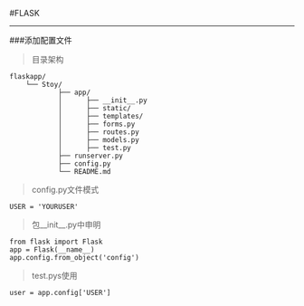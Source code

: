 #FLASK

***

###添加配置文件

>目录架构

	flaskapp/
		└── Stoy/
		        ├── app/
		        │      ├── __init__.py
		        │      ├── static/
		        │      ├── templates/
		        │      ├── forms.py
		        │      ├── routes.py
				│      ├── models.py
				│      ├── test.py
		        ├── runserver.py     
 				├── config.py      
		        └── README.md

>config.py文件模式

	USER = 'YOURUSER'

>包__init__.py中申明

	from flask import Flask
	app = Flask(__name__)
	app.config.from_object('config')

>test.pys使用

    user = app.config['USER']
